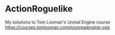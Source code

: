 # ActionRoguelike
My solutions to Tom Looman's Unreal Engine course  https://courses.tomlooman.com/p/unrealengine-cpp
